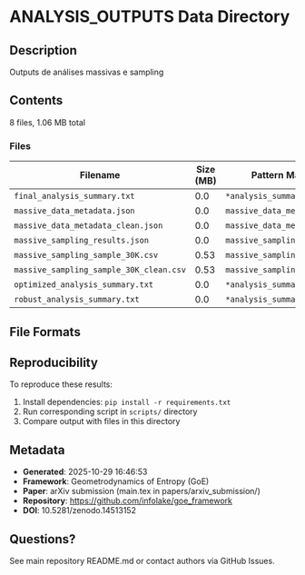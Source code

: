 # ANALYSIS_OUTPUTS Data Directory

## Description
Outputs de análises massivas e sampling

## Contents
8 files, 1.06 MB total

### Files

| Filename | Size (MB) | Pattern Matched |
|----------|-----------|------------------|
| `final_analysis_summary.txt` | 0.0 | `*analysis_summary.*` |
| `massive_data_metadata.json` | 0.0 | `massive_data_metadata*.json` |
| `massive_data_metadata_clean.json` | 0.0 | `massive_data_metadata*.json` |
| `massive_sampling_results.json` | 0.0 | `massive_sampling_*.json` |
| `massive_sampling_sample_30K.csv` | 0.53 | `massive_sampling_*.csv` |
| `massive_sampling_sample_30K_clean.csv` | 0.53 | `massive_sampling_*.csv` |
| `optimized_analysis_summary.txt` | 0.0 | `*analysis_summary.*` |
| `robust_analysis_summary.txt` | 0.0 | `*analysis_summary.*` |


## File Formats


## Reproducibility

To reproduce these results:
1. Install dependencies: `pip install -r requirements.txt`
2. Run corresponding script in `scripts/` directory
3. Compare output with files in this directory

## Metadata

- **Generated**: 2025-10-29 16:46:53
- **Framework**: Geometrodynamics of Entropy (GoE)
- **Paper**: arXiv submission (main.tex in papers/arxiv_submission/)
- **Repository**: https://github.com/infolake/goe_framework
- **DOI**: 10.5281/zenodo.14513152

## Questions?

See main repository README.md or contact authors via GitHub Issues.
